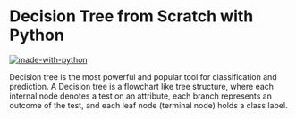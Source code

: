# Decision Tree from Scratch with Python

[![made-with-python](https://img.shields.io/badge/Made%20with-Python-1f425f.svg)](https://www.python.org/)

Decision tree is the most powerful and popular tool for classification and prediction. A Decision tree is a flowchart like tree structure, where each internal node denotes a test on an attribute, each branch represents an outcome of the test, and each leaf node (terminal node) holds a class label.
